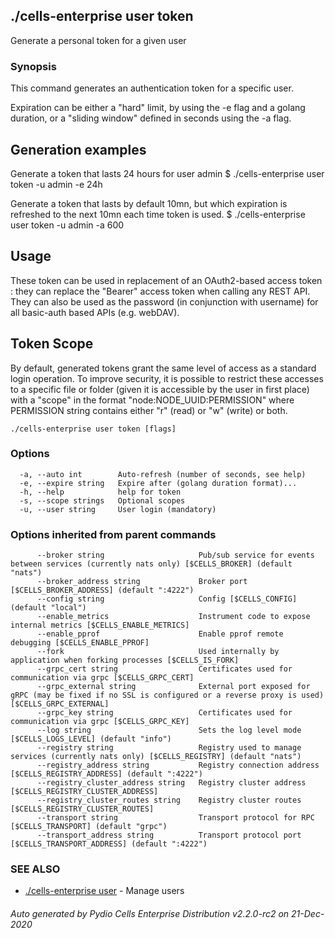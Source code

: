 ## ./cells-enterprise user token

Generate a personal token for a given user

### Synopsis


This command generates an authentication token for a specific user. 

Expiration can be either a "hard" limit, by using the -e flag and a golang duration, or a "sliding window" 
defined in seconds using the -a flag. 

Generation examples
--------------------
Generate a token that lasts 24 hours for user admin
$ ./cells-enterprise user token -u admin -e 24h

Generate a token that lasts by default 10mn, but which expiration is refreshed to the next 10mn each time 
token is used.
$ ./cells-enterprise user token -u admin -a 600

Usage
-----
These token can be used in replacement of an OAuth2-based access token : they can replace the "Bearer" access 
token when calling any REST API. They can also be used as the password (in conjunction with username) for all 
basic-auth based APIs (e.g. webDAV).

Token Scope
-----------
By default, generated tokens grant the same level of access as a standard login operation. To improve security, 
it is possible to restrict these accesses to a specific file or folder (given it is accessible by the user in 
first place) with a "scope" in the format "node:NODE_UUID:PERMISSION" where PERMISSION string contains either "r"
(read) or "w" (write) or both.



```
./cells-enterprise user token [flags]
```

### Options

```
  -a, --auto int        Auto-refresh (number of seconds, see help)
  -e, --expire string   Expire after (golang duration format)...
  -h, --help            help for token
  -s, --scope strings   Optional scopes
  -u, --user string     User login (mandatory)
```

### Options inherited from parent commands

```
      --broker string                     Pub/sub service for events between services (currently nats only) [$CELLS_BROKER] (default "nats")
      --broker_address string             Broker port [$CELLS_BROKER_ADDRESS] (default ":4222")
      --config string                     Config [$CELLS_CONFIG] (default "local")
      --enable_metrics                    Instrument code to expose internal metrics [$CELLS_ENABLE_METRICS]
      --enable_pprof                      Enable pprof remote debugging [$CELLS_ENABLE_PPROF]
      --fork                              Used internally by application when forking processes [$CELLS_IS_FORK]
      --grpc_cert string                  Certificates used for communication via grpc [$CELLS_GRPC_CERT]
      --grpc_external string              External port exposed for gRPC (may be fixed if no SSL is configured or a reverse proxy is used) [$CELLS_GRPC_EXTERNAL]
      --grpc_key string                   Certificates used for communication via grpc [$CELLS_GRPC_KEY]
      --log string                        Sets the log level mode [$CELLS_LOGS_LEVEL] (default "info")
      --registry string                   Registry used to manage services (currently nats only) [$CELLS_REGISTRY] (default "nats")
      --registry_address string           Registry connection address [$CELLS_REGISTRY_ADDRESS] (default ":4222")
      --registry_cluster_address string   Registry cluster address [$CELLS_REGISTRY_CLUSTER_ADDRESS]
      --registry_cluster_routes string    Registry cluster routes [$CELLS_REGISTRY_CLUSTER_ROUTES]
      --transport string                  Transport protocol for RPC [$CELLS_TRANSPORT] (default "grpc")
      --transport_address string          Transport protocol port [$CELLS_TRANSPORT_ADDRESS] (default ":4222")
```

### SEE ALSO

* [./cells-enterprise user](./cells-enterprise-user)	 - Manage users

###### Auto generated by Pydio Cells Enterprise Distribution v2.2.0-rc2 on 21-Dec-2020
